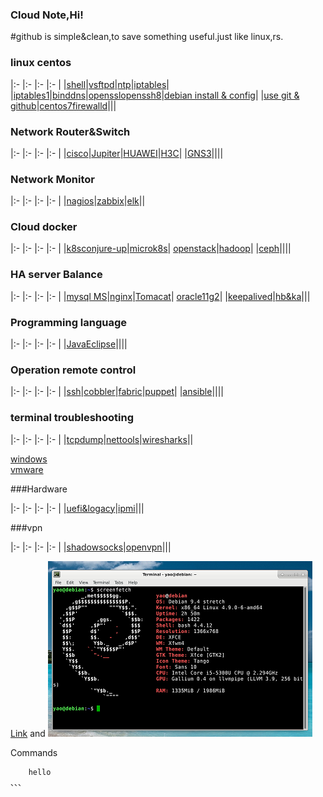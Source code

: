 
### Cloud Note,Hi!

#github is simple&clean,to save something useful.just like linux,rs.


### linux  centos

|:-    |:-    |:-    |:-    |
|[shell](shell.html)|[vsftpd](centosyum.html)|[ntp](ntp.html)|[iptables](iptables.html)|
|[iptables1](iptables1.html)|[binddns](dns.html)|[opensslopenssh8](opensslssh.html)|[debian install & config](debian1.html)|
|[use git & github](gituse.html)|[centos7firewalld](firewalld.html)|||



### Network Router&Switch

|:-    |:-    |:-    |:-    |
|[cisco](cisco1.html)|[Jupiter](jupiter.html)|[HUAWEI](huawei.html)|[H3C](h3c1.html)|
|[GNS3](gns.html)||||


### Network Monitor

|:-    |:-    |:-    |:-    |
|[nagios](nagios.html)|[zabbix](zabbix.html)|[elk](elk.html)||

### Cloud docker

|:-    |:-    |:-    |:-    |
|[k8sconjure-up](conjure-up.html)|[microk8s](microk8s.html)| [openstack](openstack.html)|[hadoop](hadoop.html)|
|[ceph](ceph.html)||||

### HA server Balance

|:-    |:-    |:-    |:-    |
|[mysql MS](mysql.html)|[nginx](nginx.html)|[Tomacat](tomcat.html)| [oracle11g2](oracle11g2.html)|
|[keepalived](keepalived.html)|[hb&ka](ha.html)|||

### Programming language

|:-    |:-    |:-    |:-    |
|[JavaEclipse](java.html)||||

### Operation remote control

|:-    |:-    |:-    |:-    |
|[ssh](ssh.html)|[cobbler](cobbler.html)|[fabric](fabric.html)|[puppet](puppet.html)|
|[ansible](ansible.html)||||

### terminal troubleshooting

|:-    |:-    |:-    |:-    |
|[tcpdump](tcpdump.html)|[nettools](nettools.html)|[wiresharks](wiresharks.html)||

[windows](windows.html)  
[vmware](vmware.html)

###Hardware

|:-    |:-    |:-    |:-    |
|[uefi&logacy](uefi.html)|[ipmi](ipmi.html)|||

###vpn

|:-    |:-    |:-    |:-    |
|[shadowsocks](ss.html)|[openvpn](openvpn.html)|||


[Link](url) and 
![Image](./images/debian.png)

Commands

```
    hello
、、、

